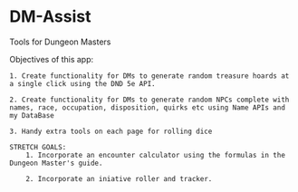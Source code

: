 # DM-Assist
Tools for Dungeon Masters

Objectives of this app:

    1. Create functionality for DMs to generate random treasure hoards at a single click using the DND 5e API.

    2. Create functionality for DMs to generate random NPCs complete with names, race, occupation, disposition, quirks etc using Name APIs and my DataBase

    3. Handy extra tools on each page for rolling dice

    STRETCH GOALS:
        1. Incorporate an encounter calculator using the formulas in the Dungeon Master's guide.

        2. Incorporate an iniative roller and tracker.